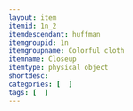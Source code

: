 ```yaml
---
layout: item
itemid: 1n_2
itemdescendant: huffman
itemgroupid: 1n
itemgroupname: Colorful cloth
itemname: Closeup
itemtype: physical object
shortdesc: 
categories: [  ]
tags: [  ]
---
```







